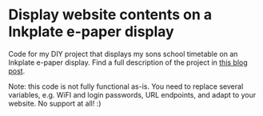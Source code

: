 # Display website contents on a Inkplate e-paper display

Code for my DIY project that displays my sons school timetable on an Inkplate e-paper display. Find a full description of the project in [this blog post](https://mfasold.net/blog/displaying-website-content-on-an-e-ink-display/).

Note: this code is not fully functional as-is. You need to replace several variables, e.g. WiFI and login passwords, URL endpoints, and adapt to your website. No support at all! :)
